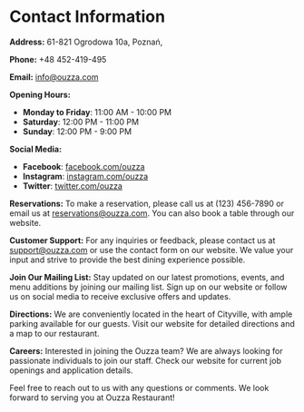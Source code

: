 # Contact Information

**Address:**
61-821 Ogrodowa 10a,
Poznań, 

**Phone:**
+48 452-419-495

**Email:**
info@ouzza.com

**Opening Hours:**
- **Monday to Friday**: 11:00 AM - 10:00 PM
- **Saturday**: 12:00 PM - 11:00 PM
- **Sunday**: 12:00 PM - 9:00 PM

**Social Media:**
- **Facebook**: [facebook.com/ouzza](https://www.facebook.com/ouzza)
- **Instagram**: [instagram.com/ouzza](https://www.instagram.com/ouzza)
- **Twitter**: [twitter.com/ouzza](https://www.twitter.com/ouzza)

**Reservations:**
To make a reservation, please call us at (123) 456-7890 or email us at reservations@ouzza.com. You can also book a table through our website.

**Customer Support:**
For any inquiries or feedback, please contact us at support@ouzza.com or use the contact form on our website. We value your input and strive to provide the best dining experience possible.

**Join Our Mailing List:**
Stay updated on our latest promotions, events, and menu additions by joining our mailing list. Sign up on our website or follow us on social media to receive exclusive offers and updates.

**Directions:**
We are conveniently located in the heart of Cityville, with ample parking available for our guests. Visit our website for detailed directions and a map to our restaurant.

**Careers:**
Interested in joining the Ouzza team? We are always looking for passionate individuals to join our staff. Check our website for current job openings and application details.

Feel free to reach out to us with any questions or comments. We look forward to serving you at Ouzza Restaurant!
